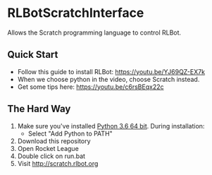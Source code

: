 # RLBotScratchInterface
Allows the Scratch programming language to control RLBot.

## Quick Start

- Follow this guide to install RLBot: https://youtu.be/YJ69QZ-EX7k
- When we choose python in the video, choose Scratch instead.
- Get some tips here: https://youtu.be/c6rsBEqx22c

## The Hard Way

1. Make sure you've installed [Python 3.6 64 bit](https://www.python.org/ftp/python/3.6.5/python-3.6.5-amd64.exe). During installation:
   - Select "Add Python to PATH"
1. Download this repository
1. Open Rocket League
1. Double click on run.bat
1. Visit http://scratch.rlbot.org
